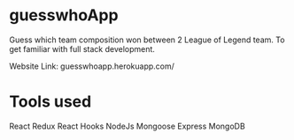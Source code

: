 # guesswhoApp
Guess which team composition won between 2 League of Legend team.
To get familiar with full stack development.

Website Link: guesswhoapp.herokuapp.com/

# Tools used
React
Redux
React Hooks
NodeJs
Mongoose
Express
MongoDB
